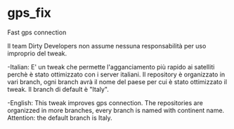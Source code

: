 # gps_fix
Fast gps connection

Il team Dirty Developers non assume nessuna responsabilità per uso improprio del tweak.

-Italian:
  E' un tweak che permette l'agganciamento più rapido ai satelliti perchè è stato ottimizzato con i server italiani.
  Il repository è organizzato in vari branch, ogni branch avrà il nome del paese per cui è stato ottimizzato il tweak.
  Il branch di default è "Italy".


-English:
    This tweak improves gps connection. The repositories are organizzed in more branches, every branch is named with continent name.
Attention: the default branch is Italy.
